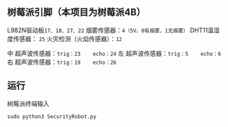 ## 树莓派引脚（本项目为树莓派4B）

L982N驱动板`17、18、27、22`
烟雾传感器：`4（5V，0有烟雾，1无烟雾）`
DHT11温湿度传感器： `25`
火灾检测（火焰传感器）：`12`

中 超声波传感器：`trig：23    echo：24`
左 超声波传感器：`trig：5    echo：6`
右 超声波传感器：`trig：19    echo：26`

## 运行

树莓派终端输入

```shell
sudo python3 SecurityRobot.py
```

